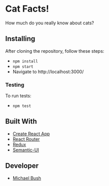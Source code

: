 # Cat Facts!

How much do you really know about cats?

## Installing

After cloning the repository, follow these steps:

- `npm install`
- `npm start`
- Navigate to http://localhost:3000/

### Testing

To run tests:

- `npm test`

## Built With

- [Create React App](https://github.com/facebook/create-react-app)
- [React Router](https://reacttraining.com/react-router/)
- [Redux](https://redux.js.org/)
- [Semantic-UI](https://react.semantic-ui.com/)

## Developer

- [Michael Bush](https://michaelegregious.github.io/)
